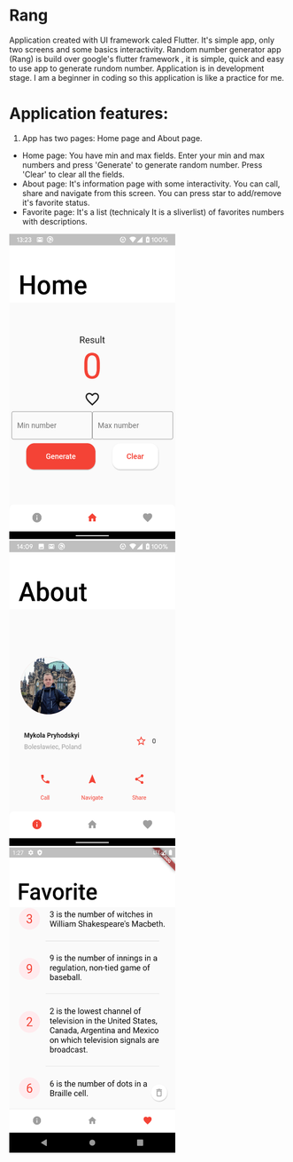 # Rang

Application created with UI framework caled Flutter.
It's simple app, only two screens and some basics interactivity.
Random number generator app (Rang) is build over google's flutter framework , it is simple, quick and easy to use app to generate rundom number.
Application is in development stage. 
I am a beginner in coding so this application is like a practice for me.

# Application features:

 1. App has two pages: Home page and About page.
- Home page:
       You have min and max fields. Enter your min and max numbers and press 'Generate' to generate random number. Press 'Clear' to clear all the fields.
- About page:
       It's information page with some interactivity. You can call, share and navigate from this screen. You can press star to add/remove it's favorite status.
- Favorite page:
       It's a list (technicaly It is a sliverlist) of favorites numbers with descriptions.
       
<img src="images/startpage.png" width="300" height="550"/> <img src="images/aboutpage.png" width="300" height="550"/> <img src="images/favoritepage.png" width="300" height="550"/>

